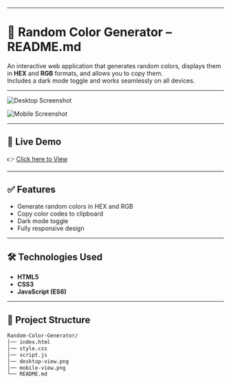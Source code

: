 
---

# **🎨 Random Color Generator – README.md**

An interactive web application that generates random colors, displays them in **HEX** and **RGB** formats, and allows you to copy them.  
Includes a dark mode toggle and works seamlessly on all devices.

---

![Desktop Screenshot](desktop-view.png)

![Mobile Screenshot](mobile-view.png)

---

## 🔗 Live Demo
👉 [Click here to View](https://suru190.github.io/Random-Color-Generator/)

---

## ✅ Features
- Generate random colors in HEX and RGB
- Copy color codes to clipboard
- Dark mode toggle
- Fully responsive design

---

## 🛠️ Technologies Used
- **HTML5**
- **CSS3**
- **JavaScript (ES6)**

---

## 📂 Project Structure
```bash
Random-Color-Generator/
│── index.html
│── style.css
│── script.js
│── desktop-view.png
│── mobile-view.png
└── README.md
